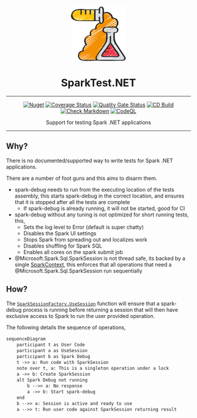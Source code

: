 <!-- markdownlint-disable MD033 MD041 -->
<div align="center">

<img src="images/test-tubes-icon.png" alt="SparkTest.NET" width="150px"/>

# SparkTest.NET

---

[![Nuget](https://img.shields.io/nuget/v/SparkTest.NET)](https://www.nuget.org/packages/SparkTest.NET/)
[![Coverage Status](https://coveralls.io/repos/github/bmazzarol/SparkTest.NET/badge.svg?branch=main)](https://coveralls.io/github/bmazzarol/SparkTest.NET?branch=main)
[![Quality Gate Status](https://sonarcloud.io/api/project_badges/measure?project=bmazzarol_SparkTest.NET&metric=alert_status)](https://sonarcloud.io/summary/new_code?id=bmazzarol_SparkTest.NET)
[![CD Build](https://github.com/bmazzarol/SparkTest.NET/actions/workflows/cd-build.yml/badge.svg)](https://github.com/bmazzarol/SparkTest.NET/actions/workflows/cd-build.yml)
[![Check Markdown](https://github.com/bmazzarol/SparkTest.NET/actions/workflows/check-markdown.yml/badge.svg)](https://github.com/bmazzarol/SparkTest.NET/actions/workflows/check-markdown.yml)
[![CodeQL](https://github.com/bmazzarol/SparkTest.NET/actions/workflows/codeql.yml/badge.svg)](https://github.com/bmazzarol/SparkTest.NET/actions/workflows/codeql.yml)

Support for testing Spark .NET applications

---

</div>

## Why?

There is no documented/supported way to write tests for Spark .NET
applications.

There are a number of foot guns and this aims to disarm them.

* spark-debug needs to run from the executing location of the tests assembly,
  this starts spark-debug in the correct location, and ensures that it is
  stopped after all the tests are complete
  * If spark-debug is already running, it will not be started, good for CI
* spark-debug without any tuning is not optimized for short running tests, this,
  * Sets the log level to Error (default is super chatty)
  * Disables the Spark UI settings
  * Stops Spark from spreading out and localizes work
  * Disables shuffling for Spark SQL
  * Enables all cores on the spark submit job
* @Microsoft.Spark.Sql.SparkSession is not thread safe, its backed by a single
  [SparkContext](https://learn.microsoft.com/en-gb/dotnet/api/microsoft.spark.sparkcontext?view=spark-dotnet),
  this enforces that all operations that need a
  @Microsoft.Spark.Sql.SparkSession run sequentially

## How?

The
[`SparkSessionFactory.UseSession`](xref:SparkTest.NET.SparkSessionFactory.UseSession*)
function will ensure that a spark-debug process is running before returning a
session that will then have exclusive access to Spark to run the user provided
operation.

The following details the sequence of operations,

```mermaid
sequenceDiagram
    participant t as User Code
    participant a as UseSession
    participant b as Spark Debug
    t ->> a: Run code with SparkSession
    note over t, a: This is a singleton operation under a lock
    a ->> b: Create SparkSession
    alt Spark Debug not running
        b -->> a: No response
        a ->> b: Start spark-debug
    end
    b -->> a: Session is active and ready to use
    a -->> t: Run user code against SparkSession returning result 
```
